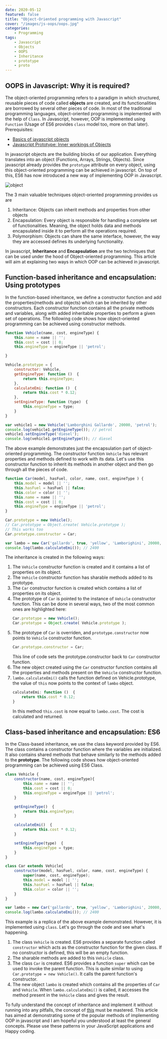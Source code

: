 ```yaml
---
date: 2020-05-12
featured: false
title: "Object-Oriented programming with Javascript"
cover: "/images/js-oops/oops.jpg"
categories: 
    - Programming
tags:
    - Javascript
    - Objects
    - OOPS
    - Inheritance
    - prototype
    - proto
---
```


## OOPS in Javascript: Why it is required?

The object-oriented programming refers to a paradigm in which structured, reusable pieces of code called **objects** are created, and its functionalities are borrowed by several other pieces of code. In most of the traditional programming languages, object-oriented programming is implemented with the help of `Class`. In Javascript, however, OOP is implemented using `Function` (Usage of ES6 provides `class` model too, more on that later). 
Prerequisites:
- [Basics of javascript objects](/basics-of-javascript-objects)
- [Javascript Prototype: Inner workings of Objects](/javascript-prototype-inner-workings-of-objects)


In javascript objects are the building blocks of our application. Everything translates into an object (Functions, Arrays, Strings, Objects). Since javascript already provides the `prototype` attribute on every object, using this object-oriented programming can be achieved in javascript. On top of this, ES6 has now introduced a new way of implementing OOP in Javascript.

![object](/images/js-oops/object.png)

The 3 main valuable techniques object-oriented programming provides us are 
1. Inheritance: Objects can inherit methods and properties from other objects
2. Encapsulation: Every object is responsible for handling a complete set of functionalities. Meaning, the object holds data and methods encapsulated inside it to perform all the operations required.
3. Polymorphism: Objects can share the same interface, however, the way they are accessed defines its underlying functionality.

In javascript, **Inheritance** and **Encapsulation** are the two techniques that can be used under the hood of Object-oriented programming. This article will aim at explaining two ways in which OOP can be achieved in javascript.

## Function-based inheritance and encapsulation: Using prototypes

In the function-based inheritance, we define a constructor function and add the properties(methods and objects) which can be inherited by other constructors. Each constructor function contains all the private methods and variables, along with added inheritable properties to perform a given set of operations. The following code shows how object-oriented programming can be achieved using constructor methods.

```javascript
function Vehicle(name, cost, engineType) {
    this.name = name || '';
    this.cost = cost || 0;
    this.engineType = engineType || 'petrol';

}

Vehicle.prototype = {
    constructor: Vehicle,
    getEngineType: function ()  {
        return this.engineType;
    },
    calculateEmi: function ()  {
        return this.cost * 0.12;
    },
    setEngineType: function (type)  {
        this.engineType = type; 
    }
}

var vehicle1 = new Vehicle('Lamborghini Gallardo', 20000, 'petrol');
console.log(vehicle1.getEngineType()); // petrol
vehicle1.setEngineType('diesel');
console.log(vehicle1.getEngineType()); // diesel
```

The above example demonstrates just the encapsulation part of object-oriented programming. The constructor function `Vehicle` has relevant properties and methods defined to work with its data. Let's use this constructor function to inherit its methods in another object and then go through all the pieces of code.

```javascript
function Car(model, hasFuel, color, name, cost, engineType ) {
    this.model = model || '';
    this.hasFuel = hasFuel || false;
    this.color = color || '';
    this.name = name || '';
    this.cost = cost || 0;
    this.engineType = engineType || 'petrol';
}

Car.prototype = new Vehicle();
// Car.prototype = Object.create( Vehicle.prototype );
// This works too
Car.prototype.constructor = Car;

var lambo = new Car('gallardo', true, 'yellow', 'Lamborighini', 20000, 'petrol');
console.log(lambo.calculateEmi()); // 2400
```

The inheritance is created in the following ways:

1. The `Vehicle` constructor function is created and it contains a list of properties on its object.
2. The `Vehicle` constructor function has sharable methods added to its prototype.
3. The `Car` constructor function is created which contains a list of properties on its object.
4. The prototype of `Car` is pointed to the instance of `Vehicle` constructor function.
    This can be done in several ways, two of the most common ones are highlighted here:
    ```javascript
    Car.prototype = new Vehicle();
    Car.prototype = Object.create( Vehicle.prototype );
    ```
5. The prototype of `Car` is overriden, and `prototype.constructor` now points to `Vehicle` constructor function. 
    ```javascript
    Car.prototype.constructor = Car;
    ```
    This line of code sets the prototype.constructor back to `Car` constructor function.
6. The new object created using the `Car` constructor function contains all the properties and methods present on the `Vehicle` constructor function.
7. `lambo.calculateEmi()` calls the function defined on Vehicle.prototype, the value of `this` now points to the context of `lambo` object.
    ```javascript
    calculateEmi: function ()  {
        return this.cost * 0.12;
    }
    ```
    In this method `this.cost` is now equal to `lambo.cost`. The cost is calculated and returned.

## Class-based inheritance and encapsulation: ES6

In the Class-based inheritance, we use the class keyword provided by ES6. The class contains a constructor function where the variables are initialized. It also contains shared methods that behave similarly to the methods added to the **prototype**. The following code shows how object-oriented programming can be achieved using ES6 Class.

```javascript
class Vehicle {
    constructor(name, cost, engineType){
        this.name = name || '';
        this.cost = cost || 0;
        this.engineType = engineType || 'petrol';
    }

    getEngineType()  {
        return this.engineType;
    }

    calculateEmi()  {
        return this.cost * 0.12;
    }

    setEngineType(type)  {
        this.engineType = type; 
    }
}

class Car extends Vehicle{
    constructor(model, hasFuel, color, name, cost, engineType) {
        super(name, cost, engineType);
        this.model = model || '';
        this.hasFuel = hasFuel || false;
        this.color = color || '';
    }
}

var lambo = new Car('gallardo', true, 'yellow', 'Lamborighini', 20000, 'petrol');
console.log(lambo.calculateEmi()); // 2400
```

This example is a replica of the above example demonstrated. However, it is implemented using `class`. Let's go through the code and see what's happening.

1. The class `Vehicle` is created. ES6 provides a separate function called `constructor` which acts as the constructor function for the given class. If no constructor is defined, this will be an empty function.
2. The sharable methods are added to this `Vehicle` class.
3. The class `Car` is created. ES6 provides a function `super` which can be used to invoke the parent function. This is quite similar to using `Car.prototype = new Vehicle()`. It calls the parent function's constructor.
4. The new object `lambo` is created which contains all the properties of `Car` and `Vehicle`. When `lambo.calculateEmi()` is called, it accesses the method present in the `Vehicle` class and gives the result.

To fully understand the concept of inheritance and implement it without running into any pitfalls, the concept of [this](https://www.w3schools.com/js/js_this.asp) must be mastered. This article has aimed at demonstrating some of the popular methods of implementing OOP in javascript and I am hopeful you understood at least the general concepts. Please use these patterns in your JavaScript applications and Happy coding.  